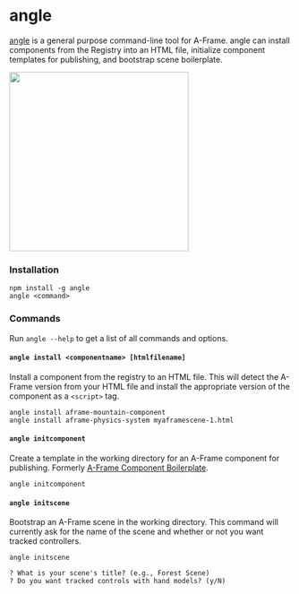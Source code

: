 # angle

[angle](https://aframe.io) is a general purpose command-line tool for A-Frame.
angle can install components from the Registry into an HTML file, initialize
component templates for publishing, and bootstrap scene boilerplate.

<img src="https://cloud.githubusercontent.com/assets/674727/19332873/0ea826e6-90a5-11e6-9c4f-9dff33bb9fcb.png" width="320">

### Installation

```
npm install -g angle
angle <command>
```

### Commands

Run `angle --help` to get a list of all commands and options.

#### `angle install <componentname> [htmlfilename]`

Install a component from the registry to an HTML file. This will detect the
A-Frame version from your HTML file and install the appropriate version of the
component as a `<script>` tag.

```
angle install aframe-mountain-component
angle install aframe-physics-system myaframescene-1.html
```

#### `angle initcomponent`

Create a template in the working directory for an A-Frame component for
publishing.  Formerly [A-Frame Component
Boilerplate](https://github.com/ngokevin/aframe-component-boilerplate).

```
angle initcomponent
```

#### `angle initscene`

Bootstrap an A-Frame scene in the working directory. This command will
currently ask for the name of the scene and whether or not you want tracked
controllers.

```
angle initscene

? What is your scene's title? (e.g., Forest Scene)
? Do you want tracked controls with hand models? (y/N)
```
